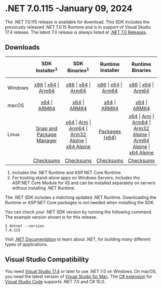# .NET 7.0.115 -January 09, 2024

The .NET 7.0.115 release is available for download. This SDK includes the previously released .NET 7.0.15 Runtime and is in support of Visual Studio 17.4 release. The latest 7.0 release is always listed at [.NET 7.0 Releases](../README.md).

## Downloads

|           | SDK Installer<sup>1</sup>                        | SDK Binaries<sup>1</sup>                 | Runtime Installer                                        | Runtime Binaries                                 | ASP.NET Core Runtime           |Windows Desktop Runtime          |
| --------- | :------------------------------------------:     | :----------------------:                 | :---------------------------:                            | :-------------------------:                      | :-----------------:            | :-----------------:            |
| Windows   | [x86][dotnet-sdk-win-x86.exe] \| [x64][dotnet-sdk-win-x64.exe] \| [Arm64][dotnet-sdk-win-arm64.exe] | [x86][dotnet-sdk-win-x86.zip] \| [x64][dotnet-sdk-win-x64.zip] \|  [Arm64][dotnet-sdk-win-arm64.zip] | [x86][dotnet-runtime-win-x86.exe] \| [x64][dotnet-runtime-win-x64.exe] \| [Arm64][dotnet-runtime-win-arm64.exe] | [x86][dotnet-runtime-win-x86.zip] \| [x64][dotnet-runtime-win-x64.zip] \| [Arm64][dotnet-runtime-win-arm64.zip] | [x86][aspnetcore-runtime-win-x86.exe] \| [x64][aspnetcore-runtime-win-x64.exe] \|<br/> [Hosting Bundle][dotnet-hosting-win.exe]<sup>2</sup> | [x86][windowsdesktop-runtime-win-x86.exe] \| [x64][windowsdesktop-runtime-win-x64.exe] \| [Arm64][windowsdesktop-runtime-win-arm64.exe] |
| macOS     | [x64][dotnet-sdk-osx-x64.pkg] \| [ARM64][dotnet-sdk-osx-arm64.pkg] | [x64][dotnet-sdk-osx-x64.tar.gz] \| [ARM64][dotnet-sdk-osx-arm64.tar.gz]  | [x64][dotnet-runtime-osx-x64.pkg] \| [ARM64][dotnet-runtime-osx-arm64.pkg] | [x64][dotnet-runtime-osx-x64.tar.gz] \| [ARM64][dotnet-runtime-osx-arm64.tar.gz]| [x64][aspnetcore-runtime-osx-x64.tar.gz] \| [ARM64][aspnetcore-runtime-osx-arm64.tar.gz] | - |<sup>1</sup>
| Linux     |  [Snap and Package Manager](../install-linux.md)  | [x64][dotnet-sdk-linux-x64.tar.gz] \| [Arm][dotnet-sdk-linux-arm.tar.gz]  \| [Arm64][dotnet-sdk-linux-arm64.tar.gz] \| [Arm32 Alpine][dotnet-sdk-linux-musl-arm.tar.gz]  \| [x64 Alpine][dotnet-sdk-linux-musl-x64.tar.gz] | [Packages (x64)][linux-packages] | [x64][dotnet-runtime-linux-x64.tar.gz] \| [Arm][dotnet-runtime-linux-arm.tar.gz] \| [Arm64][dotnet-runtime-linux-arm64.tar.gz] \| [Arm32 Alpine][dotnet-runtime-linux-musl-arm.tar.gz] \| [Arm64 Alpine][dotnet-runtime-linux-musl-arm64.tar.gz] \| [x64 Alpine][dotnet-runtime-linux-musl-x64.tar.gz]  | [x64][aspnetcore-runtime-linux-x64.tar.gz]<sup>1</sup>  \| [Arm][aspnetcore-runtime-linux-arm.tar.gz]<sup>1</sup> \| [Arm64][aspnetcore-runtime-linux-arm64.tar.gz]<sup>1</sup> \| [x64 Alpine][aspnetcore-runtime-linux-musl-x64.tar.gz] | - | <sup>1</sup> |
|  | [Checksums][checksums-sdk]                             | [Checksums][checksums-sdk]                                      | [Checksums][checksums-runtime]                             | [Checksums][checksums-runtime]  | [Checksums][checksums-runtime]  | [Checksums][checksums-runtime]

1. Includes the .NET Runtime and ASP.NET Core Runtime
2. For hosting stand-alone apps on Windows Servers. Includes the ASP.NET Core Module for IIS and can be installed separately on servers without installing .NET Runtime.

The .NET SDK includes a matching updated .NET Runtime. Downloading the Runtime or ASP.NET Core packages is not needed when installing the SDK.

You can check your .NET SDK version by running the following command. The example version shown is for this release.

```console
$ dotnet --version
7.0.115
```
Visit [.NET Documentation](https://learn.microsoft.com/dotnet/) to learn about .NET, for building many different types of applications.

## Visual Studio Compatibility

You need [Visual Studio 17.4](https://visualstudio.microsoft.com) or later to use .NET 7.0 on Windows. On macOS, you need the latest version of [Visual Studio for Mac](https://visualstudio.microsoft.com/vs/mac/). The [C# extension](https://code.visualstudio.com/docs/languages/dotnet) for [Visual Studio Code](https://code.visualstudio.com/) supports .NET 7.0 and C# 10.0.

[blob-runtime]: https://dotnetcli.blob.core.windows.net/dotnet/Runtime/
[blob-sdk]: https://dotnetcli.blob.core.windows.net/dotnet/Sdk/
[release-notes]: https://github.com/dotnet/core/blob/main/release-notes/7.0/7.0.15/7.0.115.md

[checksums-runtime]: https://dotnetcli.blob.core.windows.net/dotnet/checksums/7.0.15-sha.txt
[checksums-sdk]: https://dotnetcli.blob.core.windows.net/dotnet/checksums/7.0.15-sha.txt

[linux-install]: https://learn.microsoft.com/dotnet/core/install/linux
[linux-setup]: https://github.com/dotnet/core/blob/main/Documentation/linux-setup.md

[dotnet-blog]:  https://devblogs.microsoft.com/dotnet/october-2023-updates/
[aspnet-blog]: https://devblogs.microsoft.com/dotnet/announcing-asp-net-core-in-net-7/
[maui-blog]: https://devblogs.microsoft.com/dotnet/update-on-dotnet-maui/

[linux-packages]: ../install-linux.md



[//]: # ( Runtime 7.0.15)
[dotnet-runtime-linux-arm.tar.gz]: https://download.visualstudio.microsoft.com/download/pr/9ef5357d-ad9e-43aa-9d81-d8e9a6406422/8cb59b6315036a8101ce55070085c8e3/dotnet-runtime-7.0.15-linux-arm.tar.gz
[dotnet-runtime-linux-arm64.tar.gz]: https://download.visualstudio.microsoft.com/download/pr/854685e1-521f-4784-8a6a-b49307a3a4a7/6079b3613f0a297df59ab563e31074bc/dotnet-runtime-7.0.15-linux-arm64.tar.gz
[dotnet-runtime-linux-musl-arm.tar.gz]: https://download.visualstudio.microsoft.com/download/pr/55be6919-7a8a-4f04-9d31-61b49edfa6f5/d399d5aac17012a886371687c2c7b0e7/dotnet-runtime-7.0.15-linux-musl-arm.tar.gz
[dotnet-runtime-linux-musl-arm64.tar.gz]: https://download.visualstudio.microsoft.com/download/pr/100ac9c5-da50-440d-b68e-5d98303c0c26/363e1d249c51851cb3ce04700c35b10c/dotnet-runtime-7.0.15-linux-musl-arm64.tar.gz
[dotnet-runtime-linux-musl-x64.tar.gz]: https://download.visualstudio.microsoft.com/download/pr/16fa38b7-7c0d-41a4-9ec4-2a63827656bf/9ef88902b9e4b73da9ec3ce3725b3739/dotnet-runtime-7.0.15-linux-musl-x64.tar.gz
[dotnet-runtime-linux-x64.tar.gz]: https://download.visualstudio.microsoft.com/download/pr/921a24a1-0a7c-4100-b72e-f948ff3b4614/1cf0fe858e6d42bf1ef88d775fd8d865/dotnet-runtime-7.0.15-linux-x64.tar.gz
[dotnet-runtime-osx-arm64.pkg]: https://download.visualstudio.microsoft.com/download/pr/134ce5f1-44b3-47fd-9705-6b99524ba4d7/bbe5dd32e431ec92fa48250757851ac0/dotnet-runtime-7.0.15-osx-arm64.pkg
[dotnet-runtime-osx-arm64.tar.gz]: https://download.visualstudio.microsoft.com/download/pr/44fec9e2-bcd6-460f-b1a9-0e8dfddc98fa/06bcccde9a49279d460d2862f54af404/dotnet-runtime-7.0.15-osx-arm64.tar.gz
[dotnet-runtime-osx-x64.pkg]: https://download.visualstudio.microsoft.com/download/pr/d5c938a1-9fd8-4681-814d-3af7b861445c/ff570d04e8ab27c3aa942a86bdc1c896/dotnet-runtime-7.0.15-osx-x64.pkg
[dotnet-runtime-osx-x64.tar.gz]: https://download.visualstudio.microsoft.com/download/pr/f10c8029-961d-4c91-922e-d81eceda9434/004a62489c01ae2a41ac7ec1aba2eec7/dotnet-runtime-7.0.15-osx-x64.tar.gz
[dotnet-runtime-win-arm64.exe]: https://download.visualstudio.microsoft.com/download/pr/2c5a4ec4-82c9-4097-a0f2-c3a3b9cd8a87/52e93e1955b8ebc0d6d2f59a441ae6c5/dotnet-runtime-7.0.15-win-arm64.exe
[dotnet-runtime-win-arm64.zip]: https://download.visualstudio.microsoft.com/download/pr/2ff84fae-a5bf-4c87-9f32-b986b1811112/e1a34d3dc5d7bae3df00f01ff57544e0/dotnet-runtime-7.0.15-win-arm64.zip
[dotnet-runtime-win-x64.exe]: https://download.visualstudio.microsoft.com/download/pr/83b58670-c0ea-4442-ad35-beb5009f5396/bcf1e10f57dbeea2f46490430abf6882/dotnet-runtime-7.0.15-win-x64.exe
[dotnet-runtime-win-x64.zip]: https://download.visualstudio.microsoft.com/download/pr/b5ed1321-d9fd-41aa-aa75-c26edf0b0e6b/0818675fe18a1f566cb3eff2d040b959/dotnet-runtime-7.0.15-win-x64.zip
[dotnet-runtime-win-x86.exe]: https://download.visualstudio.microsoft.com/download/pr/a0b41d8a-5de8-4dbc-b72b-6c52edf5727e/0b9b3b50a325c1b82ec17a5b63e92ea2/dotnet-runtime-7.0.15-win-x86.exe
[dotnet-runtime-win-x86.zip]: https://download.visualstudio.microsoft.com/download/pr/1effd491-0dbe-4669-be8f-401405447705/0480e379b6bc5fbd5e68f6d3f23fbeda/dotnet-runtime-7.0.15-win-x86.zip

[//]: # ( WindowsDesktop 7.0.15)
[windowsdesktop-runtime-win-arm64.exe]: https://download.visualstudio.microsoft.com/download/pr/b72d5361-0d95-4021-b5fc-ea1e39607561/e19ce3af776d3cfe023a3dc1ea1153e9/windowsdesktop-runtime-7.0.15-win-arm64.exe
[windowsdesktop-runtime-win-arm64.zip]: https://download.visualstudio.microsoft.com/download/pr/d26095de-d472-4f8d-b6e0-1396772637e3/6523e70f33c2ef336b34fde35cbc007d/windowsdesktop-runtime-7.0.15-win-arm64.zip
[windowsdesktop-runtime-win-x64.exe]: https://download.visualstudio.microsoft.com/download/pr/00f765dd-f009-41b4-921f-bee1273f3638/3cb6ac95b2aa7eeb272c6179d56fd036/windowsdesktop-runtime-7.0.15-win-x64.exe
[windowsdesktop-runtime-win-x64.zip]: https://download.visualstudio.microsoft.com/download/pr/063934b0-1ea6-4b08-8783-cbf9ec0e656f/2e1b514c1f690dd1bc1bbaacc99b54a1/windowsdesktop-runtime-7.0.15-win-x64.zip
[windowsdesktop-runtime-win-x86.exe]: https://download.visualstudio.microsoft.com/download/pr/fd3675e7-91e6-4fce-9c77-9336a4973e42/e970987509babd919e8ea29309054c8c/windowsdesktop-runtime-7.0.15-win-x86.exe
[windowsdesktop-runtime-win-x86.zip]: https://download.visualstudio.microsoft.com/download/pr/1d62add1-6310-403a-b486-ae9fec44c282/e6cb984eecfec122dd80558d99ee6cb7/windowsdesktop-runtime-7.0.15-win-x86.zip

[//]: # ( ASP 7.0.15)
[aspnetcore-runtime-linux-arm.tar.gz]: https://download.visualstudio.microsoft.com/download/pr/4417e578-9a22-4273-9a15-d4f67887ea51/58689d63082664983b3f6b9ed2058566/aspnetcore-runtime-7.0.15-linux-arm.tar.gz
[aspnetcore-runtime-linux-arm64.tar.gz]: https://download.visualstudio.microsoft.com/download/pr/fed5ac78-3c8f-4eb9-bc13-2df4e97d01e1/3125fd43ab4eaf0e3304839295bf4bfd/aspnetcore-runtime-7.0.15-linux-arm64.tar.gz
[aspnetcore-runtime-linux-musl-arm.tar.gz]: https://download.visualstudio.microsoft.com/download/pr/11f03408-dfd1-400a-acf1-18f668d022b8/304208efdd75bb9eb7e76e31760dfeb6/aspnetcore-runtime-7.0.15-linux-musl-arm.tar.gz
[aspnetcore-runtime-linux-musl-arm64.tar.gz]: https://download.visualstudio.microsoft.com/download/pr/4a5cb329-1822-4d80-9967-11fba08b62ae/d15c0a8194e65c11394ad3083536dd31/aspnetcore-runtime-7.0.15-linux-musl-arm64.tar.gz
[aspnetcore-runtime-linux-musl-x64.tar.gz]: https://download.visualstudio.microsoft.com/download/pr/d1874735-65d1-4074-b592-2724cdf8f52d/cc7990db68c7a30ba3febcef910bfcdc/aspnetcore-runtime-7.0.15-linux-musl-x64.tar.gz
[aspnetcore-runtime-linux-x64.tar.gz]: https://download.visualstudio.microsoft.com/download/pr/30cb8b2d-ee36-421b-90d0-6650bf5180ad/9e2dff64d0134c46b74eafcad1bb658d/aspnetcore-runtime-7.0.15-linux-x64.tar.gz
[aspnetcore-runtime-osx-arm64.tar.gz]: https://download.visualstudio.microsoft.com/download/pr/478d989b-d381-448d-be80-f81c5ec93014/9a7b49e5a2c0720e290d19a9447984cc/aspnetcore-runtime-7.0.15-osx-arm64.tar.gz
[aspnetcore-runtime-osx-x64.tar.gz]: https://download.visualstudio.microsoft.com/download/pr/1d44c976-5d7e-441c-aaf2-1b43b95131cc/b9f0c5a91fceb7fd47c76a7097c75c78/aspnetcore-runtime-7.0.15-osx-x64.tar.gz
[aspnetcore-runtime-win-arm64.zip]: https://download.visualstudio.microsoft.com/download/pr/c0f97d9a-ac83-4725-a4b5-3348315979f6/bba379c56b3f7fe8bb19045982b28c92/aspnetcore-runtime-7.0.15-win-arm64.zip
[aspnetcore-runtime-win-x64.exe]: https://download.visualstudio.microsoft.com/download/pr/af20f5ce-cdf2-469c-ae29-20731dbdb49c/d9c568ae0fb44b91778aa74f6431f041/aspnetcore-runtime-7.0.15-win-x64.exe
[aspnetcore-runtime-win-x64.zip]: https://download.visualstudio.microsoft.com/download/pr/1c1d5f0b-f967-410b-bfc6-2f3b5dff1774/be0ba8e4cf4660ce01da77a9038ff9d8/aspnetcore-runtime-7.0.15-win-x64.zip
[aspnetcore-runtime-win-x86.exe]: https://download.visualstudio.microsoft.com/download/pr/23a3ba62-0a1a-4602-8ff9-003b33c52728/c221ac946c2a13484f5df1b655e96e26/aspnetcore-runtime-7.0.15-win-x86.exe
[aspnetcore-runtime-win-x86.zip]: https://download.visualstudio.microsoft.com/download/pr/67ea8710-5746-41cb-915b-20fb8b59cbaf/87ba569c8652540f1558ff839c1b8cfc/aspnetcore-runtime-7.0.15-win-x86.zip
[dotnet-hosting-win.exe]: https://download.visualstudio.microsoft.com/download/pr/5622bbdd-9184-4dcc-8ea6-7a7f1ce9de74/57103ffa6a60fb2db059d621165ef4b6/dotnet-hosting-7.0.15-win.exe

[//]: # ( SDK 7.0.115)
[dotnet-sdk-linux-arm.tar.gz]: https://download.visualstudio.microsoft.com/download/pr/394de77e-af81-4a1f-8446-633da13d38af/574d59b77aba509fd91e69130ee15a9c/dotnet-sdk-7.0.115-linux-arm.tar.gz
[dotnet-sdk-linux-arm64.tar.gz]: https://download.visualstudio.microsoft.com/download/pr/6bb1426d-faf9-49f3-b2b0-162e8c512a49/2b96d60a4a49ffafa63836c019849de8/dotnet-sdk-7.0.115-linux-arm64.tar.gz
[dotnet-sdk-linux-musl-arm.tar.gz]: https://download.visualstudio.microsoft.com/download/pr/814c3f4f-731d-445a-9e89-a77d48b2fab0/2900e256681a9dcebd572781c932bc9f/dotnet-sdk-7.0.115-linux-musl-arm.tar.gz
[dotnet-sdk-linux-musl-arm64.tar.gz]: https://download.visualstudio.microsoft.com/download/pr/87dd3777-ce63-4519-8bad-a664ff8fe384/4cbd79614e9893c1593710f5f38beed2/dotnet-sdk-7.0.115-linux-musl-arm64.tar.gz
[dotnet-sdk-linux-musl-x64.tar.gz]: https://download.visualstudio.microsoft.com/download/pr/e0339f90-fbd8-4460-9d8b-5e79bf09d340/ac9ed77ef741bee2cdcf0c01d01ee9d2/dotnet-sdk-7.0.115-linux-musl-x64.tar.gz
[dotnet-sdk-linux-x64.tar.gz]: https://download.visualstudio.microsoft.com/download/pr/ba347d55-87bb-4bf1-9fc1-9d31167e9ff1/f745812356dbf38dd65d5a0ca5beed52/dotnet-sdk-7.0.115-linux-x64.tar.gz
[dotnet-sdk-osx-arm64.pkg]: https://download.visualstudio.microsoft.com/download/pr/2e682ed9-62ac-432c-adca-81d5af8d2f11/ff84886dff0179bccb8e56d1749181b5/dotnet-sdk-7.0.115-osx-arm64.pkg
[dotnet-sdk-osx-arm64.tar.gz]: https://download.visualstudio.microsoft.com/download/pr/7f10df58-2420-4540-b770-8d88c51c9b20/be95257417127493ef0de5cf74fbd0f4/dotnet-sdk-7.0.115-osx-arm64.tar.gz
[dotnet-sdk-osx-x64.pkg]: https://download.visualstudio.microsoft.com/download/pr/8ec2aaa6-830a-4739-a74c-cc89352b669d/56a67fbd554921b9080b4810a5a25e23/dotnet-sdk-7.0.115-osx-x64.pkg
[dotnet-sdk-osx-x64.tar.gz]: https://download.visualstudio.microsoft.com/download/pr/e648d13c-6824-4cc4-b5f2-c98d382a3948/b302e209c5113221bb8584e22bc0eea2/dotnet-sdk-7.0.115-osx-x64.tar.gz
[dotnet-sdk-win-arm64.exe]: https://download.visualstudio.microsoft.com/download/pr/3db21c7f-5cf4-4ce7-b3de-3c467d7c9222/ac1f84103f6170527179ffd7e34c0d97/dotnet-sdk-7.0.115-win-arm64.exe
[dotnet-sdk-win-arm64.zip]: https://download.visualstudio.microsoft.com/download/pr/672beb3c-43d9-4d95-a629-e53a7c1bfc00/450d82a94ac9c940c8dd588001a39874/dotnet-sdk-7.0.115-win-arm64.zip
[dotnet-sdk-win-x64.exe]: https://download.visualstudio.microsoft.com/download/pr/ddcb428b-db52-4d84-ab73-e9b38dd7e90d/e3e5542788bb88da8081ed6663e65f2f/dotnet-sdk-7.0.115-win-x64.exe
[dotnet-sdk-win-x64.zip]: https://download.visualstudio.microsoft.com/download/pr/a8f23104-6b90-4b7c-b372-45fa95f772b3/c0863cda3ea3b06d523400e44ec40f2a/dotnet-sdk-7.0.115-win-x64.zip
[dotnet-sdk-win-x86.exe]: https://download.visualstudio.microsoft.com/download/pr/7be482cc-a655-4d12-8a92-d683939e2806/fafaabd8019fbf26ae982daebe124b27/dotnet-sdk-7.0.115-win-x86.exe
[dotnet-sdk-win-x86.zip]: https://download.visualstudio.microsoft.com/download/pr/7721e94d-e240-4aa3-9df1-f16fab7c765b/ab35dfe027e8305036803025d32c12c2/dotnet-sdk-7.0.115-win-x86.zip
